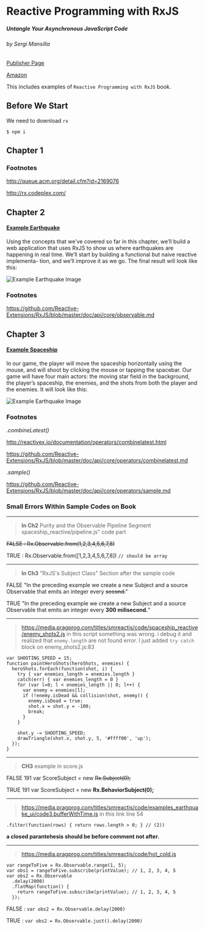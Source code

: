 # Reactive Programming with RxJS
##### Untangle Your Asynchronous JavaScript Code
###### by Sergi Mansilla

[Publisher Page](https://pragprog.com/book/smreactjs/reactive-programming-with-rxjs)

[Amazon](http://www.amazon.com/Reactive-Programming-RxJS-Asynchronous-JavaScript/dp/1680501291)

This includes examples of `Reactive Programming with RxJS` book. 

## Before We Start

We need to download `rx`

`$ npm i`

## Chapter 1 

### Footnotes

http://queue.acm.org/detail.cfm?id=2169076

http://rx.codeplex.com/

## Chapter 2

#### [Example Earthquake](https://github.com/behicsakar/reactive-programming-with-rxjs/tree/master/examples/earthquake/)

Using the concepts that we’ve covered so far in this chapter, we’ll build a web application that uses RxJS to show us where earthquakes are happening in real time. We’ll start by building a functional but naive reactive implementa- tion, and we’ll improve it as we go. The final result will look like this:

![Example Earthquake Image](https://github.com/behicsakar/reactive-programming-with-rxjs/raw/master/examples/earthquake/earthquake.png 'Earthquake')

### Footnotes

https://github.com/Reactive-Extensions/RxJS/blob/master/doc/api/core/observable.md

## Chapter 3

#### [Example Spaceship](https://github.com/behicsakar/reactive-programming-with-rxjs/tree/master/examples/spaceship/)

In our game, the player will move the spaceship horizontally using the mouse, and will shoot by clicking the mouse or tapping the spacebar. Our game will have four main actors: the moving star field in the background, the player’s spaceship, the enemies, and the shots from both the player and the enemies.
It will look like this:

![Example Earthquake Image](https://github.com/behicsakar/reactive-programming-with-rxjs/raw/master/examples/spaceship/spaceship.png 'Spaceship')

### Footnotes

*.combineLatest()*

http://reactivex.io/documentation/operators/combinelatest.html

https://github.com/Reactive-Extensions/RxJS/blob/master/doc/api/core/operators/combinelatest.md

*.sample()*

https://github.com/Reactive-Extensions/RxJS/blob/master/doc/api/core/operators/sample.md

### Small Errors Within Sample Codes on Book

---

> **In Ch2**
> Purity and the Observable Pipeline Segment
> spaceship_reactive/pipeline.js" code part

~~FALSE : Rx.Observable.from(1,2,3,4,5,6,7,8)~~

TRUE : Rx.Observable.from([1,2,3,4,5,6,7,8])   `// should be array`

---

> **In Ch3**
> "RxJS's Subject Class" Section
> after the sample code

FALSE "In the preceding example we create a new Subject and a source Observable that emits an integer every ~~second.~~"

TRUE  "In the preceding example we create a new Subject and a source Observable that emits an integer every **300 milisecond.**"

---

> https://media.pragprog.com/titles/smreactjs/code/spaceship_reactive/enemy_shots2.js
> in this script something was wrong.
> i debug it and realized that `enemy.length` are not found error.
> I just added `try catch` block on enemy_shots2.js:83

```
var SHOOTING_SPEED = 15;
function paintHeroShots(heroShots, enemies) {
  heroShots.forEach(function(shot, i) {
    try { var enemies_length = enemies.length }
    catch(err) { var enemies_length = 0 }
    for (var l=0; l < enemies_length || 0; l++) {
      var enemy = enemies[l];
      if (!enemy.isDead && collision(shot, enemy)) {
        enemy.isDead = true;
        shot.x = shot.y = -100;
        break;
      }
    }

    shot.y -= SHOOTING_SPEED;
    drawTriangle(shot.x, shot.y, 5, '#ffff00', 'up');
  });
}
```

---


> **CH3** example
>in score.js

FALSE 191 var ScoreSubject = new ~~Rx.Subject(0);~~

TRUE 191 var ScoreSubject = new **Rx.BehaviorSubject(0);**

---

> https://media.pragprog.com/titles/smreactjs/code/examples_earthquake_ui/code3.bufferWithTime.js
> in this link line 54

`.filter(function(rows) { return rows.length > 0; } // (2))`

**a closed parantehesis should be before comment not after.**

---

> https://media.pragprog.com/titles/smreactjs/code/hot_cold.js

```
var rangeToFive = Rx.Observable.range(1, 5);
var obs1 = rangeToFive.subscribe(printValue); // 1, 2, 3, 4, 5
var obs2 = Rx.Observable
  .delay(2000)
  .flatMap(function() {
    return rangeToFive.subscribe(printValue); // 1, 2, 3, 4, 5
  });
```

FALSE : `var obs2 = Rx.Observable.delay(2000)`

TRUE : `var obs2 = Rx.Observable.just().delay(2000)`
